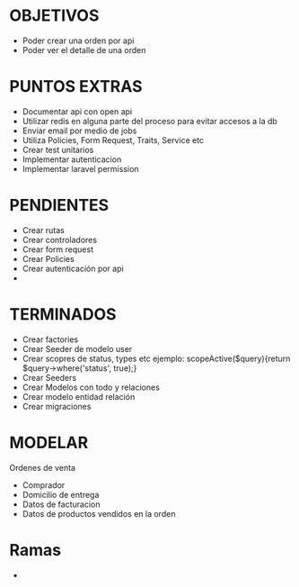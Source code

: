 # OBJETIVOS
- Poder crear una orden por api
- Poder ver el detalle de una orden

# PUNTOS EXTRAS
- Documentar api con open api
- Utilizar redis en alguna parte del proceso para evitar accesos a la db
- Enviar email por medio de jobs
- Utiliza Policies, Form Request, Traits, Service etc
- Crear test unitarios
- Implementar autenticacion
- Implementar laravel permission

# PENDIENTES
- Crear rutas
- Crear controladores
- Crear form request
- Crear Policies
- Crear autenticación por api
- 

# TERMINADOS
- Crear factories
- Crear Seeder de modelo user
- Crear scopres de status, types etc ejemplo: scopeActive($query){return $query->where('status', true);}
- Crear Seeders
- Crear Modelos con todo y relaciones
- Crear modelo entidad relación
- Crear migraciones



# MODELAR
Ordenes de venta
- Comprador
- Domicilio de entrega
- Datos de facturacion
- Datos de productos vendidos en la orden


# Ramas
- 